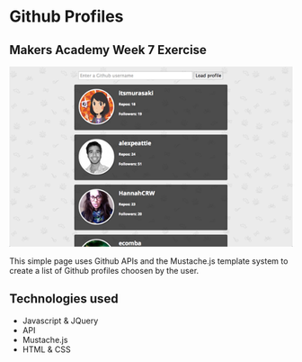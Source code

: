 # Github Profiles

## Makers Academy Week 7 Exercise

![Github Profile preview](images/preview.png)

This simple page uses Github APIs and the Mustache.js template system to create a list of Github profiles choosen by the user.

## Technologies used
* Javascript & JQuery
* API
* Mustache.js
* HTML & CSS
